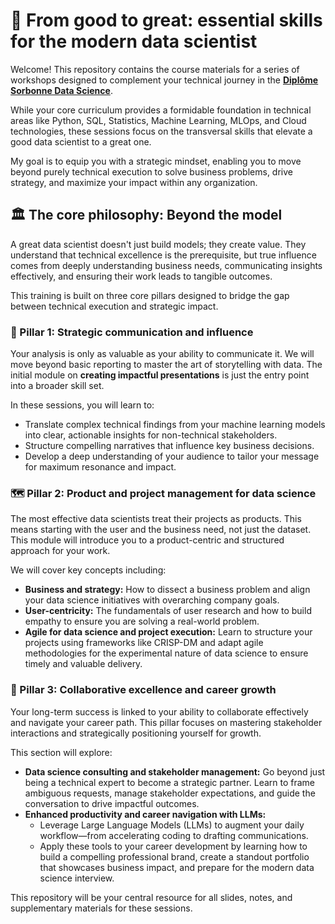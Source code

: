 # 🚀 From good to great: essential skills for the modern data scientist

Welcome! This repository contains the course materials for a series of workshops designed to complement your technical journey in the **[Diplôme Sorbonne Data Science](https://formations.pantheonsorbonne.fr/fr/catalogue-des-formations/diplome-d-universite-DU/diplome-d-universite-KBVXM363/diplome-d-universite-sorbonne-data-analytics-KPMK3V7Z.html)**.

While your core curriculum provides a formidable foundation in technical areas like Python, SQL, Statistics, Machine Learning, MLOps, and Cloud technologies, these sessions focus on the transversal skills that elevate a good data scientist to a great one.

My goal is to equip you with a strategic mindset, enabling you to move beyond purely technical execution to solve business problems, drive strategy, and maximize your impact within any organization.

## 🏛️ The core philosophy: Beyond the model

A great data scientist doesn't just build models; they create value. They understand that technical excellence is the prerequisite, but true influence comes from deeply understanding business needs, communicating insights effectively, and ensuring their work leads to tangible outcomes.

This training is built on three core pillars designed to bridge the gap between technical execution and strategic impact.

### 📢 Pillar 1: Strategic communication and influence

Your analysis is only as valuable as your ability to communicate it. We will move beyond basic reporting to master the art of storytelling with data. The initial module on **creating impactful presentations** is just the entry point into a broader skill set.

In these sessions, you will learn to:
* Translate complex technical findings from your machine learning models into clear, actionable insights for non-technical stakeholders.
* Structure compelling narratives that influence key business decisions.
* Develop a deep understanding of your audience to tailor your message for maximum resonance and impact.

### 🗺️ Pillar 2: Product and project management for data science

The most effective data scientists treat their projects as products. This means starting with the user and the business need, not just the dataset. This module will introduce you to a product-centric and structured approach for your work.

We will cover key concepts including:
* **Business and strategy:** How to dissect a business problem and align your data science initiatives with overarching company goals.
* **User-centricity:** The fundamentals of user research and how to build empathy to ensure you are solving a real-world problem.
* **Agile for data science and project execution:** Learn to structure your projects using frameworks like CRISP-DM and adapt agile methodologies for the experimental nature of data science to ensure timely and valuable delivery.

### 🌱 Pillar 3: Collaborative excellence and career growth

Your long-term success is linked to your ability to collaborate effectively and navigate your career path. This pillar focuses on mastering stakeholder interactions and strategically positioning yourself for growth.

This section will explore:
* **Data science consulting and stakeholder management:** Go beyond just being a technical expert to become a strategic partner. Learn to frame ambiguous requests, manage stakeholder expectations, and guide the conversation to drive impactful outcomes.
* **Enhanced productivity and career navigation with LLMs:**
    * Leverage Large Language Models (LLMs) to augment your daily workflow—from accelerating coding to drafting communications.
    * Apply these tools to your career development by learning how to build a compelling professional brand, create a standout portfolio that showcases business impact, and prepare for the modern data science interview.

This repository will be your central resource for all slides, notes, and supplementary materials for these sessions.